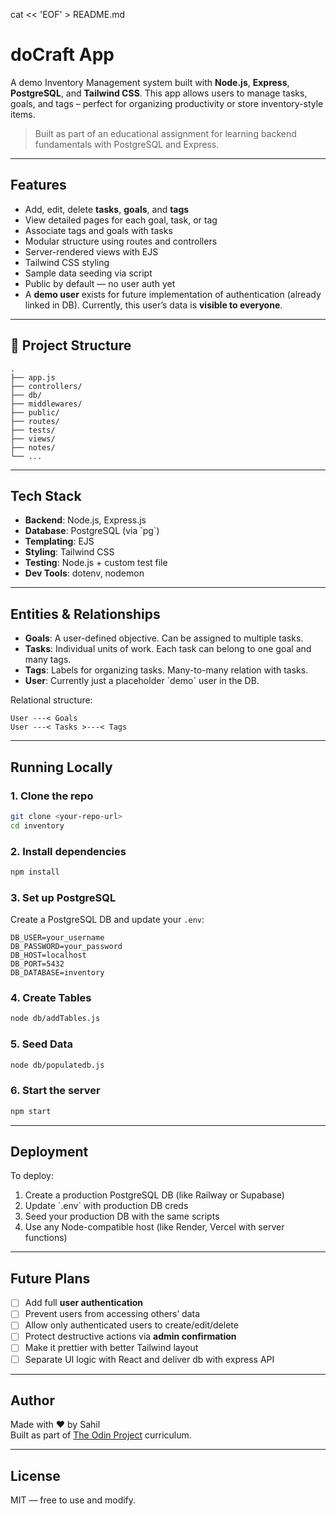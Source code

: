 cat << 'EOF' > README.md

# doCraft App

A demo Inventory Management system built with **Node.js**, **Express**, **PostgreSQL**, and **Tailwind CSS**. This app allows users to manage tasks, goals, and tags – perfect for organizing productivity or store inventory-style items.

> Built as part of an educational assignment for learning backend fundamentals with PostgreSQL and Express.

---

## Features

- Add, edit, delete **tasks**, **goals**, and **tags**
- View detailed pages for each goal, task, or tag
- Associate tags and goals with tasks
- Modular structure using routes and controllers
- Server-rendered views with EJS
- Tailwind CSS styling
- Sample data seeding via script
- Public by default — no user auth yet
- A **demo user** exists for future implementation of authentication (already linked in DB). Currently, this user’s data is **visible to everyone**.

---

## 📁 Project Structure

```
.
├── app.js
├── controllers/
├── db/
├── middlewares/
├── public/
├── routes/
├── tests/
├── views/
├── notes/
└── ...
```

---

## Tech Stack

- **Backend**: Node.js, Express.js
- **Database**: PostgreSQL (via \`pg\`)
- **Templating**: EJS
- **Styling**: Tailwind CSS
- **Testing**: Node.js + custom test file
- **Dev Tools**: dotenv, nodemon

---

## Entities & Relationships

- **Goals**: A user-defined objective. Can be assigned to multiple tasks.
- **Tasks**: Individual units of work. Each task can belong to one goal and many tags.
- **Tags**: Labels for organizing tasks. Many-to-many relation with tasks.
- **User**: Currently just a placeholder \`demo\` user in the DB.

Relational structure:

```
User ---< Goals
User ---< Tasks >---< Tags
```

---

## Running Locally

### 1. Clone the repo

```bash
git clone <your-repo-url>
cd inventory
```

### 2. Install dependencies

```bash
npm install
```

### 3. Set up PostgreSQL

Create a PostgreSQL DB and update your `.env`:

```
DB_USER=your_username
DB_PASSWORD=your_password
DB_HOST=localhost
DB_PORT=5432
DB_DATABASE=inventory
```

### 4. Create Tables

```bash
node db/addTables.js
```

### 5. Seed Data

```bash
node db/populatedb.js
```

### 6. Start the server

```bash
npm start
```

---

## Deployment

To deploy:

1. Create a production PostgreSQL DB (like Railway or Supabase)
2. Update \`.env\` with production DB creds
3. Seed your production DB with the same scripts
4. Use any Node-compatible host (like Render, Vercel with server functions)

---

## Future Plans

- [ ] Add full **user authentication**
- [ ] Prevent users from accessing others’ data
- [ ] Allow only authenticated users to create/edit/delete
- [ ] Protect destructive actions via **admin confirmation**
- [ ] Make it prettier with better Tailwind layout
- [ ] Separate UI logic with React and deliver db with express API

---

## Author

Made with ❤️ by Sahil  
Built as part of [The Odin Project](https://www.theodinproject.com) curriculum.

---

## License

MIT — free to use and modify.
